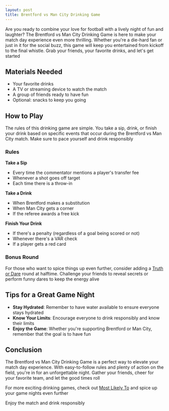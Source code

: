 ```yaml
---
layout: post
title: Brentford vs Man City Drinking Game  
---
```



Are you ready to combine your love for football with a lively night of fun and laughter? The Brentford vs Man City Drinking Game is here to make your match day experience even more thrilling. Whether you're a die-hard fan or just in it for the social buzz, this game will keep you entertained from kickoff to the final whistle. Grab your friends, your favorite drinks, and let's get started  

## Materials Needed  

- Your favorite drinks  
- A TV or streaming device to watch the match  
- A group of friends ready to have fun  
- Optional: snacks to keep you going  

## How to Play  

The rules of this drinking game are simple. You take a sip, drink, or finish your drink based on specific events that occur during the Brentford vs Man City match. Make sure to pace yourself and drink responsibly  

### Rules  

**Take a Sip**  

- Every time the commentator mentions a player's transfer fee  
- Whenever a shot goes off target  
- Each time there is a throw-in  

**Take a Drink**  

- When Brentford makes a substitution  
- When Man City gets a corner  
- If the referee awards a free kick  

**Finish Your Drink**  

- If there's a penalty (regardless of a goal being scored or not)  
- Whenever there's a VAR check  
- If a player gets a red card  

### Bonus Round  

For those who want to spice things up even further, consider adding a [Truth or Dare](https://drinkingdojo.com/games/truth-or-dare) round at halftime. Challenge your friends to reveal secrets or perform funny dares to keep the energy alive  

## Tips for a Great Game Night  

- **Stay Hydrated**: Remember to have water available to ensure everyone stays hydrated  
- **Know Your Limits**: Encourage everyone to drink responsibly and know their limits  
- **Enjoy the Game**: Whether you're supporting Brentford or Man City, remember that the goal is to have fun  

## Conclusion  

The Brentford vs Man City Drinking Game is a perfect way to elevate your match day experience. With easy-to-follow rules and plenty of action on the field, you're in for an unforgettable night. Gather your friends, cheer for your favorite team, and let the good times roll  

For more exciting drinking games, check out [Most Likely To](https://drinkingdojo.com/games/most-likely-to) and spice up your game nights even further  

Enjoy the match and drink responsibly